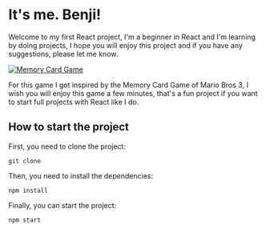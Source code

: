 # It's me. Benji! 

Welcome to my first React project, I'm a beginner in React and I'm learning by doing projects, I hope you will enjoy this project and if you have any suggestions, please let me know.

<a href="https://memory-card-game-rust.vercel.app/" target="_blank"><img src="https://res.cloudinary.com/dkwwf0msg/image/upload/v1654759863/mario%20memory%20card/Screenshot_2022-06-09_at_09.27.42_nw2ehm.png" alt="Memory Card Game" title="Click to see preview"></a>



For this game I got inspired by the Memory Card Game of Mario Bros 3, I wish you will enjoy this game a few minutes, that's a fun project if you want to start full projects with React like I do.

## How to start the project

First, you need to clone the project: 

    git clone 

Then, you need to install the dependencies:

    npm install

Finally, you can start the project:

    npm start






